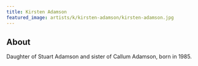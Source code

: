 ```yaml
---
title: Kirsten Adamson
featured_image: artists/k/kirsten-adamson/kirsten-adamson.jpg
---
```

## About

Daughter of Stuart Adamson and sister of Callum Adamson, born in 1985.

